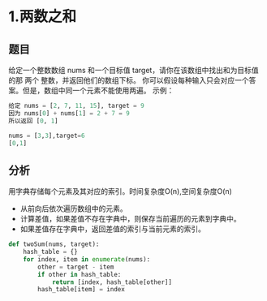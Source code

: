 # 1.两数之和
## 题目
给定一个整数数组 nums 和一个目标值 target，请你在该数组中找出和为目标值的那 两个 整数，并返回他们的数组下标。
你可以假设每种输入只会对应一个答案。但是，数组中同一个元素不能使用两遍。
示例：
```python
给定 nums = [2, 7, 11, 15], target = 9
因为 nums[0] + nums[1] = 2 + 7 = 9
所以返回 [0, 1]

nums = [3,3],target=6
[0,1]
```

## 分析
用字典存储每个元素及其对应的索引。时间复杂度O(n),空间复杂度O(n)

* 从前向后依次遍历数组中的元素。
* 计算差值，如果差值不存在字典中，则保存当前遍历的元素到字典中。
* 如果差值存在字典中，返回差值的索引与当前元素的索引。

```python
def twoSum(nums, target):
    hash_table = {}
    for index, item in enumerate(nums):
        other = target - item
        if other in hash_table:
            return [index, hash_table[other]]
        hash_table[item] = index
```
